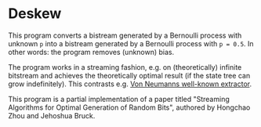 Deskew
======

This program converts a bistream generated by a Bernoulli process with unknown `p` into a bistream generated by a Bernoulli process with `p = 0.5`.
In other words: the program removes (unknown) bias.

The program works in a streaming fashion, e.g. on (theoretically) infinite bitstream and achieves the theoretically optimal result (if the state tree can grow indefinitely).
This contrasts e.g. [Von Neumanns well-known extractor](https://en.wikipedia.org/wiki/Randomness_extractor#Von_Neumann_extractor). 

This program is a partial implementation of a paper titled "Streaming Algorithms for Optimal Generation of Random Bits", authored by Hongchao Zhou and Jehoshua Bruck.

